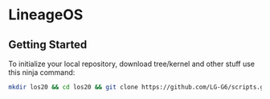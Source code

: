 # LineageOS

 Getting Started
---------------

To initialize your local repository, download tree/kernel and other stuff use this ninja command:

```bash
mkdir los20 && cd los20 && git clone https://github.com/LG-G6/scripts.git -b lineage-20 && repo init -u https://github.com/LineageOS/android.git -b lineage-20.0 --git-lfs && export USE_CCACHE=1 && export CCACHE_EXEC=/usr/bin/ccache && ccache -M 50G && mkdir .repo/local_manifests && cp scripts/roomservice.xml .repo/local_manifests/ && . scripts/sync.sh && make clean
```
